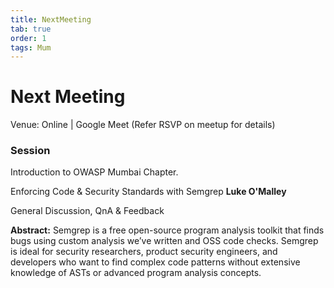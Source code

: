 ```yaml
---
title: NextMeeting
tab: true
order: 1
tags: Mum
---
```


# **Next Meeting**

Venue: Online | Google Meet (Refer RSVP on meetup for details)

### Session

Introduction to OWASP Mumbai Chapter.

Enforcing Code & Security Standards with Semgrep **Luke O'Malley**

General Discussion, QnA & Feedback

**Abstract:**
Semgrep is a free open-source program analysis toolkit that finds bugs using custom analysis we’ve written and OSS code checks.
Semgrep is ideal for security researchers, product security engineers, and developers who want to find complex code patterns without extensive knowledge of ASTs or advanced program analysis concepts.
